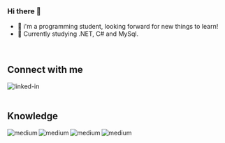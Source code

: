 ### Hi there 👋

- 🌱  i'm a programming student, looking forward for new things to learn!
- 🔭  Currently studying .NET, C# and MySql.
<br>

## Connect with me

[<img align="left" alt="linked-in" src="https://img.shields.io/badge/linkedin-%230077B5.svg?&style=for-the-badge&logo=linkedin&logoColor=white" />](https://www.linkedin.com/in/benilson-mtr-37b6711a7/)
<br>
<br>
## Knowledge

<img align="left" alt="medium" src="https://img.shields.io/badge/java%20-%2343853D.svg?&style=for-the-badge&logo=java&logoColor=incactive"/>
<img align="left" alt="medium" src="https://img.shields.io/badge/sql-%23316192.svg?&style=for-the-badge&logo=sql&logoColor=white"/>
<img align="left" alt="medium" src="https://img.shields.io/badge/python%20-%2320232a.svg?&style=for-the-badge&logo=python&logoColor=%2361DAFB"/>
<img align="left" alt="medium" src="https://img.shields.io/badge/csharp%20-%236DB33F.svg?&style=for-the-badge&logo=csharp&logoColor=white" />








